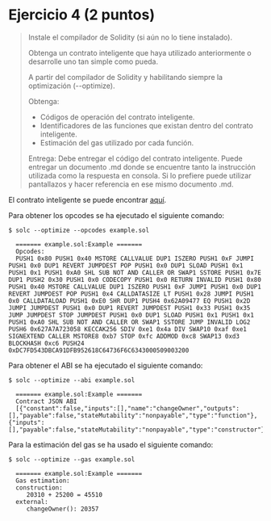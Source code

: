 # Ejercicio 4 (2 puntos)

> Instale el compilador de Solidity (si aún no lo tiene instalado).
>
> Obtenga un contrato inteligente que haya utilizado anteriormente o desarrolle uno tan
> simple como pueda.
>
> A partir del compilador de Solidity y habilitando siempre la optimización (--optimize).
>
> Obtenga:
> - Códigos de operación del contrato inteligente.
> - Identificadores de las funciones que existan dentro del contrato inteligente.
> - Estimación del gas utilizado por cada función.
>
> Entrega: Debe entregar el código del contrato inteligente. Puede entregar un documento
> .md donde se encuentre tanto la instrucción utilizada como la respuesta en consola. Si lo
> prefiere puede utilizar pantallazos y hacer referencia en ese mismo documento .md.


El contrato inteligente se puede encontrar [aquí](./example.sol).

Para obtener los opcodes se ha ejecutado el siguiente comando:

```
$ solc --optimize --opcodes example.sol
  
  ======= example.sol:Example =======
  Opcodes:
  PUSH1 0x80 PUSH1 0x40 MSTORE CALLVALUE DUP1 ISZERO PUSH1 0xF JUMPI PUSH1 0x0 DUP1 REVERT JUMPDEST POP PUSH1 0x0 DUP1 SLOAD PUSH1 0x1 PUSH1 0x1 PUSH1 0xA0 SHL SUB NOT AND CALLER OR SWAP1 SSTORE PUSH1 0x7E DUP1 PUSH2 0x30 PUSH1 0x0 CODECOPY PUSH1 0x0 RETURN INVALID PUSH1 0x80 PUSH1 0x40 MSTORE CALLVALUE DUP1 ISZERO PUSH1 0xF JUMPI PUSH1 0x0 DUP1 REVERT JUMPDEST POP PUSH1 0x4 CALLDATASIZE LT PUSH1 0x28 JUMPI PUSH1 0x0 CALLDATALOAD PUSH1 0xE0 SHR DUP1 PUSH4 0x62A09477 EQ PUSH1 0x2D JUMPI JUMPDEST PUSH1 0x0 DUP1 REVERT JUMPDEST PUSH1 0x33 PUSH1 0x35 JUMP JUMPDEST STOP JUMPDEST PUSH1 0x0 DUP1 SLOAD PUSH1 0x1 PUSH1 0x1 PUSH1 0xA0 SHL SUB NOT AND CALLER OR SWAP1 SSTORE JUMP INVALID LOG2 PUSH6 0x627A7A723058 KECCAK256 SDIV 0xe1 0x4a DIV SWAP10 0xaf 0xe1 SIGNEXTEND CALLER MSTORE8 0xb7 STOP 0xfc ADDMOD 0xc8 SWAP13 0xd3 BLOCKHASH 0xc6 PUSH24 0xDC7FD543DBCA91DFB952618C64736F6C6343000509003200
```


Para obtener el ABI se ha ejecutado el siguiente comando:

```
$ solc --optimize --abi example.sol
  
  ======= example.sol:Example =======
  Contract JSON ABI
  [{"constant":false,"inputs":[],"name":"changeOwner","outputs":[],"payable":false,"stateMutability":"nonpayable","type":"function"},{"inputs":[],"payable":false,"stateMutability":"nonpayable","type":"constructor"}]
```


Para la estimación del gas se ha usado el siguiente comando:

```
$ solc --optimize --gas example.sol
  
  ======= example.sol:Example =======
  Gas estimation:
  construction:
     20310 + 25200 = 45510
  external:
     changeOwner():	20357
```